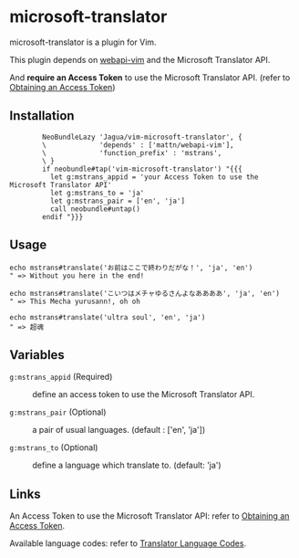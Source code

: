 # microsoft-translator

microsoft-translator is a plugin for Vim.

This plugin depends on [webapi-vim](https://github.com/mattn/webapi-vim) and the Microsoft Translator API.

And **require an Access Token** to use the Microsoft Translator API. (refer to [Obtaining an Access Token](http://msdn.microsoft.com/en-us/library/hh454950.aspx))


## Installation

```vim
        NeoBundleLazy 'Jagua/vim-microsoft-translator', {
        \             'depends' : ['mattn/webapi-vim'],
        \             'function_prefix' : 'mstrans',
        \ }
        if neobundle#tap('vim-microsoft-translator') "{{{
          let g:mstrans_appid = 'your Access Token to use the Microsoft Translator API'
          let g:mstrans_to = 'ja'
          let g:mstrans_pair = ['en', 'ja']
          call neobundle#untap()
        endif "}}}
```


## Usage

```vim
echo mstrans#translate('お前はここで終わりだがな！', 'ja', 'en')
" => Without you here in the end!

echo mstrans#translate('こいつはメチャゆるさんよなああああ', 'ja', 'en')
" => This Mecha yurusann!, oh oh

echo mstrans#translate('ultra soul', 'en', 'ja')
" => 超魂
```


## Variables

<dl>
<dt><code>g:mstrans_appid</code> (Required)</dt>
<dd><p>define an access token to use the Microsoft Translator API.</p></dd>
<dt><code>g:mstrans_pair</code> (Optional)</dt>
<dd><p>a pair of usual languages. (default : ['en', 'ja'])</p></dd>
<dt><code>g:mstrans_to</code> (Optional)</dt>
<dd><p>define a language which translate to. (default: 'ja')</p></dd>
</dl>


## Links

An Access Token to use the Microsoft Translator API: refer to [Obtaining an Access Token](http://msdn.microsoft.com/en-us/library/hh454950.aspx).

Available language codes: refer to [Translator Language Codes](http://msdn.microsoft.com/en-us/library/hh456380.aspx).


